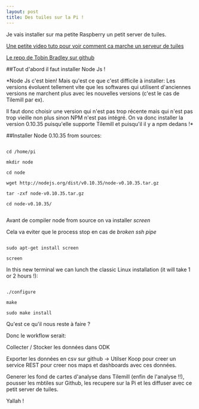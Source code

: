 ```yaml
---
layout: post
title: Des tuiles sur la Pi !
---
```


Je vais installer sur ma petite Raspberry un petit server de tuiles.

[Une petite video tuto pour voir comment ca marche un serveur de tuiles](https://www.youtube.com/watch?v=CwAQSKsSQhI)

[Le repo de Tobin Bradley sur github](https://github.com/tobinbradley/mbtiles-server)


##Tout d'abord il faut installer Node Js !

*Node Js c'est bien! Mais qu'est ce que c'est difficile à installer: Les versions évoluent tellement vite que les softwares qui utilisent d'anciennes versions ne marchent plus avec les nouvelles versions (c'est le cas de Tilemill par ex).

Il faut donc choisir une version qui n'est pas trop récente mais qui n'est pas trop vieille non plus sinon NPM n'est pas intégré. On va donc installer la version 0.10.35 puisqu'elle supporte Tilemill et puisqu'il il y a npm dedans !*



##Installer Node 0.10.35 from sources:

```

cd /home/pi

mkdir node

cd node

wget http://nodejs.org/dist/v0.10.35/node-v0.10.35.tar.gz

tar -zxf node-v0.10.35.tar.gz

cd node-v0.10.35/


```


Avant de compiler node from source on va installer *screen*

Cela va eviter que le process stop en cas de *broken ssh pipe*

```

sudo apt-get install screen

screen

```


In this new terminal we can lunch the classic Linux installation (it will take 1 or 2 hours !):

```

./configure

make

sudo make install

```

Qu'est ce qu'il nous reste à faire ?

Donc le workflow serait:

Collecter / Stocker les données dans ODK

Exporter les données en csv sur github -> Utilser Koop pour creer un service REST pour creer nos maps et dashboards avec ces données.

Generer les fond de cartes d'analyse dans Tilemill (enfin de l'analyse !!), pousser les mbtiles sur Github, les recupere sur la Pi et les diffuser avec ce petit server de tuiles.

Yallah !
